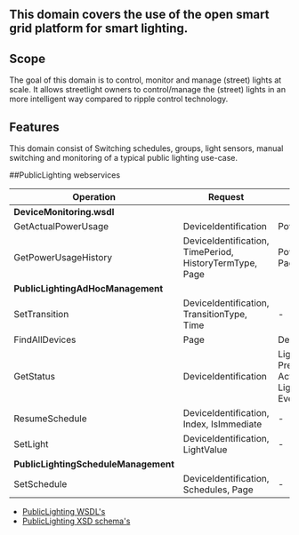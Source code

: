 ## This domain covers the use of the open smart grid platform for smart lighting.

## Scope
The goal of this domain is to control, monitor and manage (street) lights at scale. It allows streetlight owners to control/manage the (street) lights in an more intelligent way compared to ripple control technology.

## Features
This domain consist of Switching schedules, groups, light sensors, manual switching and monitoring of a typical public lighting use-case.

##PublicLighting webservices

| **Operation** | **Request** | **Response** |
| --- | --- | --- |
| **DeviceMonitoring.wsdl** |
| GetActualPowerUsage | DeviceIdentification | PowerUsageData |
| GetPowerUsageHistory | DeviceIdentification, TimePeriod, HistoryTermType, Page | PowerUsageData, PageInfo |
| **PublicLightingAdHocManagement** |
| SetTransition | DeviceIdentification, TransitionType, Time | - |
| FindAllDevices | Page | DevicePage |
| GetStatus | DeviceIdentification | LightValues, PreferredLinkType, ActualLinkType, LightType, EventNotifications |
| ResumeSchedule | DeviceIdentification, Index, IsImmediate | - |
| SetLight | DeviceIdentification, LightValue | - |
| **PublicLightingScheduleManagement** |
| SetSchedule | DeviceIdentification, Schedules, Page | - |

* [PublicLighting WSDL's](https://github.com/OSGP/Shared/tree/development/osgp-ws-publiclighting/src/main/resources)
* [PublicLighting XSD schema's](https://github.com/OSGP/Shared/tree/development/osgp-ws-publiclighting/src/main/resources/schemas)